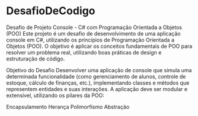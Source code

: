 # DesafioDeCodigo

Desafio de Projeto Console - C# com Programação Orientada a Objetos (POO)
Este projeto é um desafio de desenvolvimento de uma aplicação console em C#, utilizando os princípios de Programação Orientada a Objetos (POO). O objetivo é aplicar os conceitos fundamentais de POO para resolver um problema real, utilizando boas práticas de design e estruturação de código.

Objetivo do Desafio
Desenvolver uma aplicação de console que simula uma determinada funcionalidade (como gerenciamento de alunos, controle de estoque, cálculo de finanças, etc.), implementando classes e métodos que representem entidades e suas interações. A aplicação deve ser modular e extensível, utilizando os pilares da POO:

Encapsulamento
Herança
Polimorfismo
Abstração
